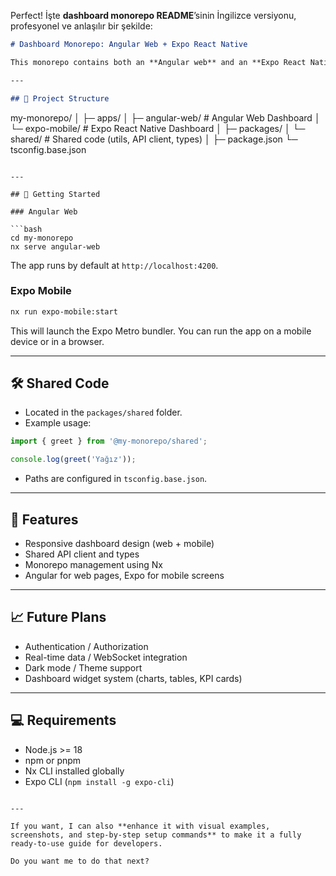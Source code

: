Perfect! İşte **dashboard monorepo README**’sinin İngilizce versiyonu, profesyonel ve anlaşılır bir şekilde:

```markdown
# Dashboard Monorepo: Angular Web + Expo React Native

This monorepo contains both an **Angular web** and an **Expo React Native mobile** dashboard application. Shared functionality, types, and API clients are stored in the `packages/shared` folder for reuse across both platforms.

---

## 📂 Project Structure

```

my-monorepo/
│
├─ apps/
│   ├─ angular-web/       # Angular Web Dashboard
│   └─ expo-mobile/       # Expo React Native Dashboard
│
├─ packages/
│   └─ shared/            # Shared code (utils, API client, types)
│
├─ package.json
└─ tsconfig.base.json

````

---

## 🚀 Getting Started

### Angular Web

```bash
cd my-monorepo
nx serve angular-web
````

The app runs by default at `http://localhost:4200`.

### Expo Mobile

```bash
nx run expo-mobile:start
```

This will launch the Expo Metro bundler. You can run the app on a mobile device or in a browser.

---

## 🛠 Shared Code

* Located in the `packages/shared` folder.
* Example usage:

```ts
import { greet } from '@my-monorepo/shared';

console.log(greet('Yağız'));
```

* Paths are configured in `tsconfig.base.json`.

---

## 📌 Features

* Responsive dashboard design (web + mobile)
* Shared API client and types
* Monorepo management using Nx
* Angular for web pages, Expo for mobile screens

---

## 📈 Future Plans

* Authentication / Authorization
* Real-time data / WebSocket integration
* Dark mode / Theme support
* Dashboard widget system (charts, tables, KPI cards)

---

## 💻 Requirements

* Node.js >= 18
* npm or pnpm
* Nx CLI installed globally
* Expo CLI (`npm install -g expo-cli`)

```

---

If you want, I can also **enhance it with visual examples, screenshots, and step-by-step setup commands** to make it a fully ready-to-use guide for developers.  

Do you want me to do that next?
```
